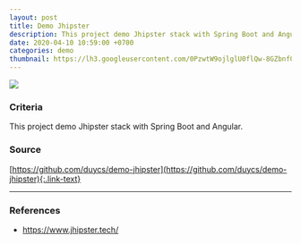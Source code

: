 ```yaml
---
layout: post
title: Demo Jhipster
description: This project demo Jhipster stack with Spring Boot and Angular.
date: 2020-04-10 10:59:00 +0700
categories: demo
thumbnail: https://lh3.googleusercontent.com/0PzwtW9ojlglU0flQw-8GZbnf0yXz1XtQGW2y3OrKHseK5hOiCjyioRBdZtV6r0ywdZ23JfkC3S2UCCK6lcmp1KSu-qNfXFipA9QQNqH5qz5d5J-k6D7WutJEHR63jz3Twd5QjJXC83zp-NCKG09oPbyd7kECzXfBVyZ2KkbHbrcIvc3wz3k3H4wajPvaedt20tfdun1g6BkX-gMf22TgcKlH7biABZdzo_lj2sI0BhjXxa4qH_8Lf33OxKLgSYrIbYelY2g-0KrTL4oa69yu3pZaC0Xyz8ikw8s1h3xtS6hHB591wL6FF9oOkQtHltqKu0YgmMU8rZAeREEBAnS-RxNtxGWa2QssHFJgdAfPBOcGS0GH1Bo6uh1Q9wM6FjufwsfTSi2V1nPjMwHfGwq_tIEb-4EiEMrddvohQHU8JqwVJUz43FgIR7LX8q4mE6tRaUkkItNbzRLo2iWDh2OzugeJXwogfHJUHpWu3R7UW5Vcv9nHNvsb_MIVmYetTNIaIytZte00D6EyfgZOzoxf_JPZKyICjXyUc0pGXVJQGe1fW_DVM3WfU2BExT7ICED5kssX4kFjGxWkbQ8p4Tfdu2u36b6B8tiN3EnNyjHP4ae4ZkuMhqi2s3Fb_tE3GEy4YmIyhUdhgx6igsjyJ2LkSW2BbxSZaoFgxW6Jgdxw3P2NwniatnRhY7-uZN6Sl_HhGDuEBzpQpWjqvbJoe1S5f2nwdHs2P0X1Y_7W7wO9sWIz8G2ay4aKgc=w2160-h1034-no
---
```


![](https://lh3.googleusercontent.com/0PzwtW9ojlglU0flQw-8GZbnf0yXz1XtQGW2y3OrKHseK5hOiCjyioRBdZtV6r0ywdZ23JfkC3S2UCCK6lcmp1KSu-qNfXFipA9QQNqH5qz5d5J-k6D7WutJEHR63jz3Twd5QjJXC83zp-NCKG09oPbyd7kECzXfBVyZ2KkbHbrcIvc3wz3k3H4wajPvaedt20tfdun1g6BkX-gMf22TgcKlH7biABZdzo_lj2sI0BhjXxa4qH_8Lf33OxKLgSYrIbYelY2g-0KrTL4oa69yu3pZaC0Xyz8ikw8s1h3xtS6hHB591wL6FF9oOkQtHltqKu0YgmMU8rZAeREEBAnS-RxNtxGWa2QssHFJgdAfPBOcGS0GH1Bo6uh1Q9wM6FjufwsfTSi2V1nPjMwHfGwq_tIEb-4EiEMrddvohQHU8JqwVJUz43FgIR7LX8q4mE6tRaUkkItNbzRLo2iWDh2OzugeJXwogfHJUHpWu3R7UW5Vcv9nHNvsb_MIVmYetTNIaIytZte00D6EyfgZOzoxf_JPZKyICjXyUc0pGXVJQGe1fW_DVM3WfU2BExT7ICED5kssX4kFjGxWkbQ8p4Tfdu2u36b6B8tiN3EnNyjHP4ae4ZkuMhqi2s3Fb_tE3GEy4YmIyhUdhgx6igsjyJ2LkSW2BbxSZaoFgxW6Jgdxw3P2NwniatnRhY7-uZN6Sl_HhGDuEBzpQpWjqvbJoe1S5f2nwdHs2P0X1Y_7W7wO9sWIz8G2ay4aKgc=w2160-h1034-no)

### Criteria
This project demo Jhipster stack with Spring Boot and Angular.

### Source 
[https://github.com/duycs/demo-jhipster](https://github.com/duycs/demo-jhipster){:.link-text}

---
### References
- https://www.jhipster.tech/
